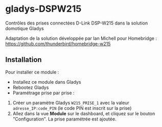 # gladys-DSPW215
Contrôles des prises connectées D-Link DSP-W215 dans la solution domotique Gladys

Adaptation de la solution développée par Ian Michell pour Homebridge : https://github.com/thunderbird/homebridge-w215

Installation
------------
Pour installer ce module :

* Installez ce module dans Gladys
* Rebootez Gladys
* Paramétrage prise par prise :
1. Créer un paramètre Gladys `W215_PRISE_1` avec la valeur `adresse_IP:code_PIN` (le code PIN est inscrit sur la prise)
2. Allez dans la vue **Module** sur le dashboard, et cliquez sur le bouton "Configuration". La prise paramétrée est ajoutée.
